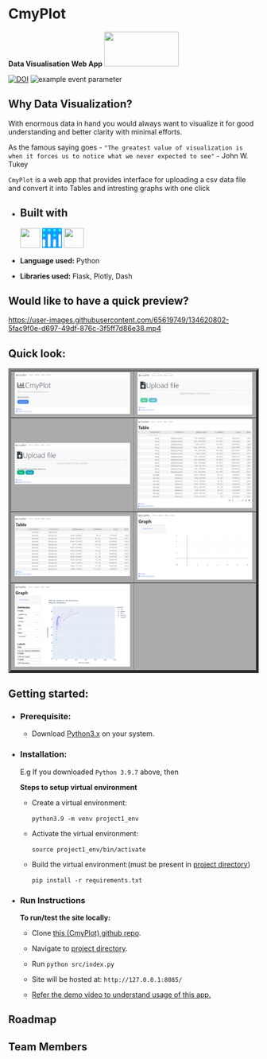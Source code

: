 # CmyPlot  
**Data Visualisation Web App** <img src = "docs/images/theme.png" width = "150" height = "70">



[![DOI](https://zenodo.org/badge/402902282.svg)](https://zenodo.org/badge/latestdoi/402902282)
![example event parameter](https://github.com/bradley-erickson/project1/actions/workflows/python-app.yml/badge.svg?event=push)

## Why Data Visualization?

With enormous data in hand you would always want to visualize it for good understanding and better clarity with minimal efforts. 

As the famous saying goes - `"The greatest value of visualization is when it forces us to notice what we never expected to see"` - John W. Tukey

`CmyPlot` is a web app that provides interface for uploading a csv data file and convert it into Tables and intresting graphs with one click

- ## Built with

  <img src="https://cdn.jsdelivr.net/gh/devicons/devicon/icons/python/python-original.svg" width="40" height="40" />
  <img src="docs/images/custom_icons/plotly_icon.png" width="40" height="40"/>
  <img src = "https://cdn.jsdelivr.net/gh/devicons/devicon/icons/flask/flask-original.svg" width="40" height="40"/>

- **Language used:** Python
- **Libraries used:** Flask, Plotly, Dash
## Would like to have a quick preview?
https://user-images.githubusercontent.com/65619749/134620802-5fac9f0e-d697-49df-876c-3f5ff7d86e38.mp4

## Quick look:

<table border="5" bordercolorlight="#b9dcff" bordercolordark="#006fdd">

  <tr style="background: #aaa ">
    <td valign="left"> 
      <a href="./docs/images/home_page.png">
        <img src="./docs/images/home_page.png" alt="Made with Angular"  >      
      </a>
    </td>
    <td valign="left"> 
      <a href="./docs/images/pre_upload.png">
        <img src="./docs/images/pre_upload.png">     </td>
      </a>
    </td>
  
  <tr style="background: #aaa;"> 
    <td valign="left"> 
      <a href="./docs/images/post_upload.png">
        <img src="./docs/images/post_upload.png">    
      </a>
    </td>
    <td valign="left"> 
      <a href="./docs/images/table.png">
        <img src="./docs/images/table.png">          
      </a>
    </td>
  </tr> 
  
  <tr style="background: #aaa;"> 
    <td valign="left"> 
      <a href="./docs/images/table_filtered.png">
        <img src="./docs/images/table_filtered.png"> 
      </a>
    </td>
    <td valign="left"> 
      <a href="./docs/images/graph_empty.png">
        <img src="./docs/images/graph_empty.png">    
      </a>
    </td>
  </tr> 

  <tr style="background: #aaa;"> 
    <td valign="left"> 
      <a href="./docs/images/graph_filled.png">
        <img src="./docs/images/graph_filled.png"> 
      </a>
    </td>
    <td valign="left">
      <a href="">
        <img src="">    
      </a>
    </td>
  </tr> 
 </table>
   
## Getting started:

  - ### Prerequisite:
      - Download [Python3.x](https://www.python.org/downloads/) on your system.

   - ### Installation:
      E.g If you downloaded `Python 3.9.7` above, then

      **Steps to setup virtual environment**
     - Create a virtual environment:

        `python3.9 -m venv project1_env`
    
     - Activate the virtual environment: 

        `source project1_env/bin/activate`
    
     - Build the virtual environment:(must be present in [project directory](./))

        `pip install -r requirements.txt`

  - ### Run Instructions

     **To run/test the site locally:**

     - Clone [this (CmyPlot) github repo](https://github.com/bradley-erickson/CmyPlot).

     - Navigate to [project directory](./).
  
     - Run `python src/index.py`

     - Site will be hosted at:
       `http://127.0.0.1:8085/`
     - [Refer the demo video to understand usage of this app.](https://user-images.githubusercontent.com/65619749/134620802-5fac9f0e-d697-49df-876c-3f5ff7d86e38.mp4)
## Roadmap

## Team Members



